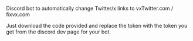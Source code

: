 Discord bot to automatically change Twitter/x links to vxTwitter.com / fixvx.com

Just download the code provided and replace the token with the token you get from the discord dev page for your bot.